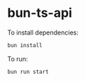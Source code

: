 # bun-ts-api

To install dependencies:

```bash
bun install
```

To run:

```bash
bun run start
```


